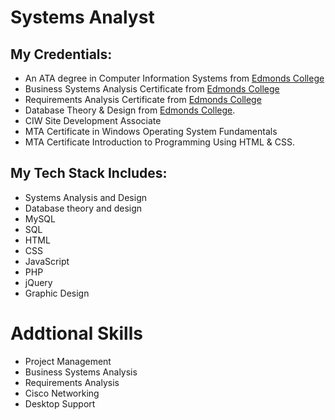 # Systems Analyst #
## My Credentials: ##
* An ATA degree in Computer Information Systems from [Edmonds College](https://www.Edmonds.edu)
* Business Systems Analysis Certificate from [Edmonds College](https://www.Edmonds.edu)
* Requirements Analysis Certificate from [Edmonds College](https://www.Edmonds.edu) 
* Database Theory & Design from [Edmonds College](https://www.Edmonds.edu).
* CIW Site Development Associate
* MTA Certificate in Windows Operating System Fundamentals 
* MTA Certificate Introduction to Programming Using HTML & CSS. 

## My Tech Stack Includes: ##
* Systems Analysis and Design
* Database theory and design
* MySQL
* SQL
* HTML
* CSS
* JavaScript
* PHP
* jQuery
* Graphic Design

# Addtional Skills #
* Project Management
* Business Systems Analysis
* Requirements Analysis
* Cisco Networking
* Desktop Support



